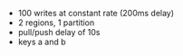 - 100 writes at constant rate (200ms delay) 
- 2 regions, 1 partition
- pull/push delay of 10s
- keys a and b